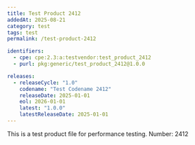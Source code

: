 ```yaml
---
title: Test Product 2412
addedAt: 2025-08-21
category: test
tags: test
permalink: /test-product-2412

identifiers:
  - cpe: cpe:2.3:a:testvendor:test_product_2412
  - purl: pkg:generic/test_product_2412@1.0.0

releases:
  - releaseCycle: "1.0"
    codename: "Test Codename 2412"
    releaseDate: 2025-01-01
    eol: 2026-01-01
    latest: "1.0.0"
    latestReleaseDate: 2025-01-01
---
```


This is a test product file for performance testing. Number: 2412
